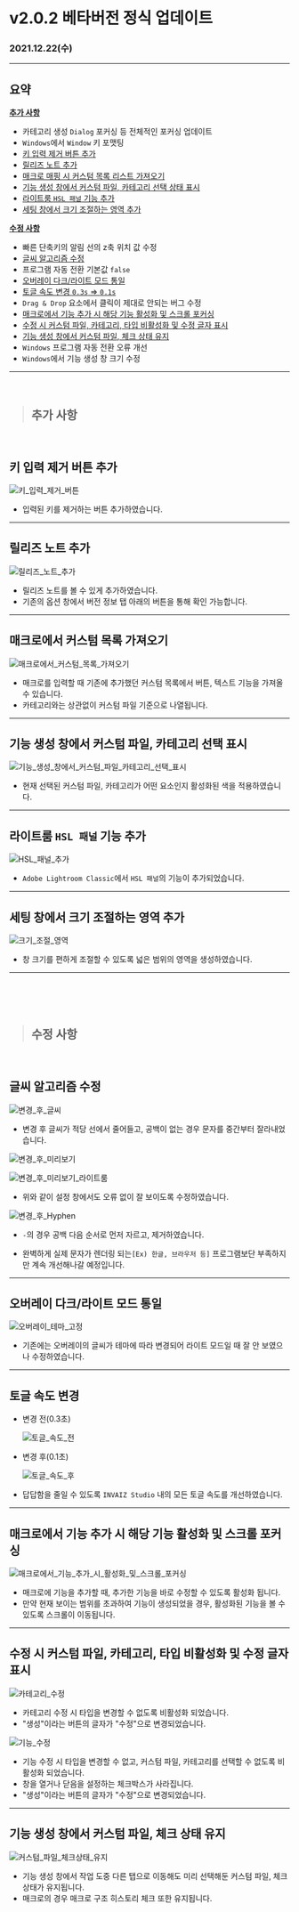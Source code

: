 # v2.0.2 베타버전 정식 업데이트

### 2021.12.22(수)

---

## 요약

**[추가 사항](#추가-사항)**

- 카테고리 생성 `Dialog` 포커싱 등 전체적인 포커싱 업데이트
- `Windows`에서 `Window` 키 포맷팅
- [키 입력 제거 버튼 추가](#키-입력-제거-버튼-추가)
- [릴리즈 노트 추가](#릴리즈-노트-추가)
- [매크로 매핑 시 커스텀 목록 리스트 가져오기](#매크로에서-커스텀-목록-가져오기)
- [기능 생성 창에서 커스텀 파일, 카테고리 선택 상태 표시](#기능-생성-창에서-커스텀-파일-카테고리-선택-표시)
- [라이트룸 `HSL 패널` 기능 추가](#라이트룸-hsl-패널-기능-추가)
- [세팅 창에서 크기 조절하는 영역 추가](#세팅-창에서-크기-조절하는-영역-추가)

**[수정 사항](#수정-사항)**

- 빠른 단축키의 알림 선의 z축 위치 값 수정
- [글씨 알고리즘 수정](#글씨-알고리즘-수정)
- 프로그램 자동 전환 기본값 `false`
- [오버레이 다크/라이트 모드 통일](#오버레이-다크라이트-모드-통일)
- [토글 속도 변경 `0.3s` => `0.1s`](#토글-속도-변경)
- `Drag & Drop` 요소에서 클릭이 제대로 안되는 버그 수정
- [매크로에서 기능 추가 시 해당 기능 활성화 및 스크롤 포커싱](#매크로에서-기능-추가-시-해당-기능-활성화-및-스크롤-포커싱)
- [수정 시 커스텀 파일, 카테고리, 타입 비활성화 및 수정 글자 표시](#수정-시-커스텀-파일-카테고리-타입-비활성화-및-수정-글자-표시)
- [기능 생성 창에서 커스텀 파일, 체크 상태 유지](#기능-생성-창에서-커스텀-파일-체크-상태-유지)
- `Windows` 프로그램 자동 전환 오류 개선
- `Windows`에서 기능 생성 창 크기 수정

---

<br />

> ## 추가 사항

<br />

## 키 입력 제거 버튼 추가

![키_입력_제거_버튼](../assets/v2.0.2/remove_button.gif)

- 입력된 키를 제거하는 버튼 추가하였습니다.

---

## 릴리즈 노트 추가

![릴리즈_노트_추가](../assets/v2.0.2/release_notes.gif)

- 릴리즈 노트를 볼 수 있게 추가하였습니다.
- 기존의 옵션 창에서 버전 정보 탭 아래의 버튼을 통해 확인 가능합니다.

---

## 매크로에서 커스텀 목록 가져오기

![매크로에서_커스텀_목록_가져오기](../assets/v2.0.2/custom_list_on_macro.gif)

- 매크로를 입력할 때 기존에 추가했던 커스텀 목록에서 버튼, 텍스트 기능을 가져올 수 있습니다.
- 카테고리와는 상관없이 커스텀 파일 기준으로 나열됩니다.

---

## 기능 생성 창에서 커스텀 파일, 카테고리 선택 표시

![기능_생성_창에서_커스텀_파일_카테고리_선택_표시](../assets/v2.0.2/sign_selected.gif)

- 현재 선택된 커스텀 파일, 카테고리가 어떤 요소인지 활성화된 색을 적용하였습니다.

---

## 라이트룸 `HSL 패널` 기능 추가

![HSL_패널_추가](../assets/v2.0.2/hsl_panel.png)

- `Adobe Lightroom Classic`에서 `HSL 패널`의 기능이 추가되었습니다.

---

## 세팅 창에서 크기 조절하는 영역 추가

![크기_조절_영역](../assets/v2.0.2/spread_area.gif)

- 창 크기를 편하게 조절할 수 있도록 넓은 범위의 영역을 생성하였습니다.

---

<br />
<br />
<br />

> ## 수정 사항

<br />

## 글씨 알고리즘 수정

![변경_후_글씨](../assets/v2.0.2/text/post_text.png)

- 변경 후 글씨가 적당 선에서 줄어들고, 공백이 없는 경우 문자를 중간부터 잘라내었습니다.

![변경_후_미리보기](../assets/v2.0.2/text/post_preview.png)

![변경_후_미리보기_라이트룸](../assets/v2.0.2/text/post_preview_lightroom.png)

- 위와 같이 설정 창에서도 오류 없이 잘 보이도록 수정하였습니다.

![변경_후_Hyphen](../assets/v2.0.2/text/hyphen_preview.gif)

- `-`의 경우 공백 다음 순서로 먼저 자르고, 제거하였습니다.

- 완벽하게 실제 문자가 렌더링 되는`[Ex) 한글, 브라우저 등]` 프로그램보단 부족하지만 계속 개선해나갈 예정입니다.

---

## 오버레이 다크/라이트 모드 통일

![오버레이_테마_고정](../assets/v2.0.2/fix_theme.gif)

- 기존에는 오버레이의 글씨가 테마에 따라 변경되어 라이트 모드일 때 잘 안 보였으나 수정하였습니다.

---

## 토글 속도 변경

- 변경 전(0.3초)

  ![토글_속도_전](../assets/v2.0.2/pre_toggle.gif)

- 변경 후(0.1초)

  ![토글_속도_후](../assets/v2.0.2/post_toggle.gif)

- 답답함을 줄일 수 있도록 `INVAIZ Studio` 내의 모든 토글 속도를 개선하였습니다.

---

## 매크로에서 기능 추가 시 해당 기능 활성화 및 스크롤 포커싱

![매크로에서_기능_추가_시_활성화_및_스크롤_포커싱](../assets/v2.0.2/macro_scroll_maintain.gif)

- 매크로에 기능을 추가할 때, 추가한 기능을 바로 수정할 수 있도록 활성화 됩니다.
- 만약 현재 보이는 범위를 초과하여 기능이 생성되었을 경우, 활성화된 기능을 볼 수 있도록 스크롤이 이동됩니다.

---

## 수정 시 커스텀 파일, 카테고리, 타입 비활성화 및 수정 글자 표시

![카테고리_수정](../assets/v2.0.2/category_inactive.png)

- 카테고리 수정 시 타입을 변경할 수 없도록 비활성화 되었습니다.
- "생성"이라는 버튼의 글자가 "수정"으로 변경되었습니다.

![기능_수정](../assets/v2.0.2/function_inactive.png)

- 기능 수정 시 타입을 변경할 수 없고, 커스텀 파일, 카테고리를 선택할 수 없도록 비활성화 되었습니다.
- 창을 열거나 닫음을 설정하는 체크박스가 사라집니다.
- "생성"이라는 버튼의 글자가 "수정"으로 변경되었습니다.

---

## 기능 생성 창에서 커스텀 파일, 체크 상태 유지

![커스텀_파일_체크상태_유지](../assets/v2.0.2/maintain_checkbox.gif)

- 기능 생성 창에서 작업 도중 다른 탭으로 이동해도 미리 선택해둔 커스텀 파일, 체크 상태가 유지됩니다.
- 매크로의 경우 매크로 구조 히스토리 체크 또한 유지됩니다.
